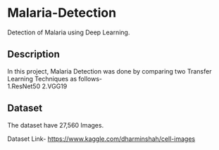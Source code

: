 # Malaria-Detection
Detection of Malaria using Deep Learning.

## Description
In this project, Malaria Detection was done by comparing two Transfer Learning Techniques as follows-  
1.ResNet50
2.VGG19

## Dataset
The dataset have 27,560 Images.

Dataset Link- https://www.kaggle.com/dharminshah/cell-images


